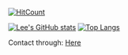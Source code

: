 [![HitCount](https://hits.dwyl.com/RyoLee/RyoLee.svg?style=flat-square)](http://hits.dwyl.com/RyoLee/RyoLee)

[![Lee's GitHub stats](https://github-readme-stats.vercel.app/api?username=RyoLee&line_height=24.5&show_icons=true&hide_border=true)](https://github.com/anuraghazra/github-readme-stats)
[![Top Langs](https://github-readme-stats.vercel.app/api/top-langs/?username=RyoLee&layout=compact&langs_count=8&hide_border=true&card_width=256)](https://github.com/anuraghazra/github-readme-stats)

<!-- ### Finding a new job(based in Chengdu) 🤔-->
Contact through:
[Here](https://github.com/RyoLee/RyoLee/issues/new)

<!-- 4W -->
<!--
Contact through:
```
echo bGl4aWFuZ2Rvbmdkc2tAZ21haWwuY29t|base64 -d
```
or create a new issue [here](https://github.com/RyoLee/RyoLee/issues/new)
-->
<!--
**RyoLee/RyoLee** is a ✨ _special_ ✨ repository because its `README.md` (this file) appears on your GitHub profile.

Here are some ideas to get you started:

- 🔭 I’m currently working on ...
- 🌱 I’m currently learning ...
- 👯 I’m looking to collaborate on ...
- 🤔 I’m looking for help with ...
- 💬 Ask me about ...
- 📫 How to reach me: ...
- 😄 Pronouns: ...
- ⚡ Fun fact: ...
-->
